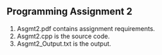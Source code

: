 
## **Programming Assignment 2**

1. Asgmt2.pdf contains assignment requirements. 
2. Asgmt2.cpp is the source code. 
3. Asgmt2_Output.txt is the output. 

